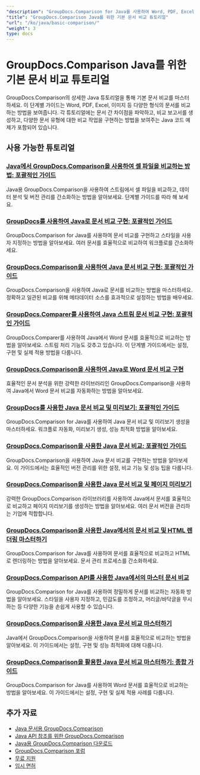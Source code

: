 ```yaml
---
"description": "GroupDocs.Comparison for Java를 사용하여 Word, PDF, Excel, 이미지 등 다양한 문서 유형을 비교하는 방법에 대한 전체 튜토리얼입니다."
"title": "GroupDocs.Comparison Java를 위한 기본 문서 비교 튜토리얼"
"url": "/ko/java/basic-comparison/"
"weight": 3
type: docs
---
```

# GroupDocs.Comparison Java를 위한 기본 문서 비교 튜토리얼

GroupDocs.Comparison의 상세한 Java 튜토리얼을 통해 기본 문서 비교를 마스터하세요. 이 단계별 가이드는 Word, PDF, Excel, 이미지 등 다양한 형식의 문서를 비교하는 방법을 보여줍니다. 각 튜토리얼에는 문서 간 차이점을 파악하고, 비교 보고서를 생성하고, 다양한 문서 유형에 대한 비교 작업을 구현하는 방법을 보여주는 Java 코드 예제가 포함되어 있습니다.

## 사용 가능한 튜토리얼

### [Java에서 GroupDocs.Comparison을 사용하여 셀 파일을 비교하는 방법: 포괄적인 가이드](./compare-cell-files-groupdocs-java-streams/)
Java용 GroupDocs.Comparison을 사용하여 스트림에서 셀 파일을 비교하고, 데이터 분석 및 버전 관리를 간소화하는 방법을 알아보세요. 단계별 가이드를 따라 해 보세요.

### [GroupDocs를 사용하여 Java로 문서 비교 구현: 포괄적인 가이드](./java-document-comparison-groupdocs-tutorial/)
GroupDocs.Comparison for Java를 사용하여 문서 비교를 구현하고 스타일을 사용자 지정하는 방법을 알아보세요. 여러 문서를 효율적으로 비교하여 워크플로를 간소화하세요.

### [GroupDocs.Comparison을 사용하여 Java 문서 비교 구현: 포괄적인 가이드](./java-document-comparison-groupdocs-metadata-source/)
GroupDocs.Comparison을 사용하여 Java로 문서를 비교하는 방법을 마스터하세요. 정확하고 일관된 비교를 위해 메타데이터 소스를 효과적으로 설정하는 방법을 배우세요.

### [GroupDocs.Comparer를 사용하여 Java 스트림 문서 비교 구현: 포괄적인 가이드](./java-stream-document-comparison-groupdocs/)
GroupDocs.Comparer를 사용하여 Java에서 Word 문서를 효율적으로 비교하는 방법을 알아보세요. 스트림 처리 기능도 갖추고 있습니다. 이 단계별 가이드에서는 설정, 구현 및 실제 적용 방법을 다룹니다.

### [GroupDocs.Comparison을 사용하여 Java로 Word 문서 비교 구현](./word-document-comparison-groupdocs-java/)
효율적인 문서 분석을 위한 강력한 라이브러리인 GroupDocs.Comparison을 사용하여 Java에서 Word 문서 비교를 자동화하는 방법을 알아보세요.

### [GroupDocs를 사용한 Java 문서 비교 및 미리보기: 포괄적인 가이드](./master-java-document-comparison-preview-groupdocs/)
GroupDocs.Comparison for Java를 사용하여 Java 문서 비교 및 미리보기 생성을 마스터하세요. 워크플로 자동화, 미리보기 생성, 성능 최적화 방법을 알아보세요.

### [GroupDocs.Comparison을 사용한 Java 문서 비교: 포괄적인 가이드](./java-document-comparison-groupdocs-comparison/)
GroupDocs.Comparison을 사용하여 Java 문서 비교를 구현하는 방법을 알아보세요. 이 가이드에서는 효율적인 버전 관리를 위한 설정, 비교 기능 및 성능 팁을 다룹니다.

### [GroupDocs.Comparison을 사용한 Java 문서 비교 및 페이지 미리보기](./java-groupdocs-comparison-document-management/)
강력한 GroupDocs.Comparison 라이브러리를 사용하여 Java에서 문서를 효율적으로 비교하고 페이지 미리보기를 생성하는 방법을 알아보세요. 여러 문서 버전을 관리하는 기업에 적합합니다.

### [GroupDocs.Comparison을 사용한 Java에서의 문서 비교 및 HTML 렌더링 마스터하기](./master-groupdocs-comparison-java-document-html-rendering/)
GroupDocs.Comparison for Java를 사용하여 문서를 효율적으로 비교하고 HTML로 렌더링하는 방법을 알아보세요. 문서 관리 프로세스를 간소화하세요.

### [GroupDocs.Comparison API를 사용한 Java에서의 마스터 문서 비교](./mastering-document-comparison-java-groupdocs/)
GroupDocs.Comparison for Java를 사용하여 정밀하게 문서를 비교하는 자동화 방법을 알아보세요. 스타일을 사용자 지정하고, 민감도를 조정하고, 머리글/바닥글을 무시하는 등 다양한 기능을 손쉽게 사용할 수 있습니다.

### [GroupDocs.Comparison을 사용한 Java 문서 비교 마스터하기](./java-groupdocs-comparison-document-management-guide/)
Java에서 GroupDocs.Comparison을 사용하여 문서를 효율적으로 비교하는 방법을 알아보세요. 이 가이드에서는 설정, 구현 및 성능 최적화에 대해 다룹니다.

### [GroupDocs.Comparison을 활용한 Java 문서 비교 마스터하기: 종합 가이드](./document-comparison-groupdocs-java/)
GroupDocs.Comparison for Java를 사용하여 Word 문서를 효율적으로 비교하는 방법을 알아보세요. 이 가이드에서는 설정, 구현 및 실제 적용 사례를 다룹니다.

## 추가 자료

- [Java 문서용 GroupDocs.Comparison](https://docs.groupdocs.com/comparison/java/)
- [Java API 참조를 위한 GroupDocs.Comparison](https://reference.groupdocs.com/comparison/java/)
- [Java용 GroupDocs.Comparison 다운로드](https://releases.groupdocs.com/comparison/java/)
- [GroupDocs.Comparison 포럼](https://forum.groupdocs.com/c/comparison)
- [무료 지원](https://forum.groupdocs.com/)
- [임시 면허](https://purchase.groupdocs.com/temporary-license/)